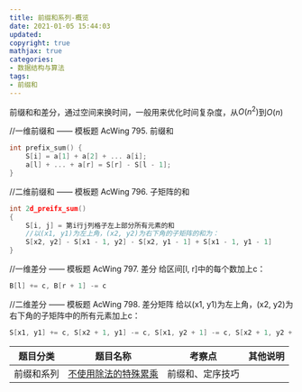 ```yaml
---
title: 前缀和系列-概览
date: 2021-01-05 15:44:03
updated:
copyright: true
mathjax: true
categories:
- 数据结构与算法
tags: 
- 前缀和
---
```


前缀和和差分，通过空间来换时间，一般用来优化时间复杂度，从$O(n^2)$到$O(n)$

//一维前缀和 —— 模板题 AcWing 795. 前缀和

```cpp
int prefix_sum() {
    S[i] = a[1] + a[2] + ... a[i];
    a[l] + ... + a[r] = S[r] - S[l - 1];
}
```

//二维前缀和 —— 模板题 AcWing 796. 子矩阵的和

```cpp
int 2d_preifx_sum()
{
    S[i, j] = 第i行j列格子左上部分所有元素的和
    //以(x1, y1)为左上角，(x2, y2)为右下角的子矩阵的和为：
    S[x2, y2] - S[x1 - 1, y2] - S[x2, y1 - 1] + S[x1 - 1, y1 - 1]
}
```

//一维差分 —— 模板题 AcWing 797. 差分
给区间[l, r]中的每个数加上c：

```cpp
B[l] += c, B[r + 1] -= c
```

//二维差分 —— 模板题 AcWing 798. 差分矩阵
给以(x1, y1)为左上角，(x2, y2)为右下角的子矩阵中的所有元素加上c：

```cpp
S[x1, y1] += c, S[x2 + 1, y1] -= c, S[x1, y2 + 1] -= c, S[x2 + 1, y2 + 1] += c
```

|  题目分类 | 题目名称 |考察点   |其他说明|
|  ----  | ---- |----  |----  |
|前缀和系列| [不使用除法的特殊累乘](../multiply_no_div.html)  |前缀和、定序技巧|
